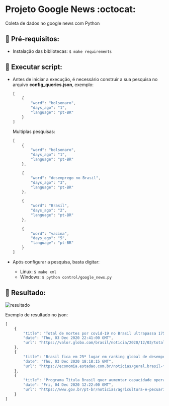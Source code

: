 # Projeto Google News :octocat:
Coleta de dados no google news com Python


## :pushpin: Pré-requisitos:

- Instalação das bibliotecas: ```$ make requirements```

## :rocket: Executar script:

- Antes de iniciar a execução, é necessário construir a sua pesquisa no arquivo **config_queries.json**, exemplo:
    ```javascript
    [
        {
            "word": "bolsonaro",
            "days_ago": "1",
            "language": "pt-BR"
        }
    ]
    ```
    
    Multiplas pesquisas:
    
    ```javascript
    [
        {
            "word": "bolsonaro",
            "days_ago": "1",
            "language": "pt-BR"
        },

        {
            "word": "desemprego no Brasil",
            "days_ago": "3",
            "language": "pt-BR"
        },

        {
            "word": "Brasil",
            "days_ago": "2",
            "language": "pt-BR"
        },

        {
            "word": "vacina",
            "days_ago": "5",
            "language": "pt-BR"
        }
    ]
    ```

- Após configurar a pesquisa, basta digitar:
  - Linux: ```$ make xml```
  - Windows: ```$ python control/google_news.py```
  
  
## :minidisc: Resultado:

![resultado](https://user-images.githubusercontent.com/17969551/101181933-3b858880-362c-11eb-919f-a185fec9ead8.png) 

Exemplo de resultado no json:

```javascript
[
    {
        "title": "Total de mortes por covid-19 no Brasil ultrapassa 175 mil - Valor Econômico",
        "date": "Thu, 03 Dec 2020 22:41:00 GMT",
        "url": "https://valor.globo.com/brasil/noticia/2020/12/03/total-de-mortes-por-covid-19-no-brasil-ultrapassa-175-mil.ghtml"
    },
    {
        "title": "Brasil fica em 25º lugar em ranking global de desempenho do PIB com 51 países - Economia & Negócios Estadão",
        "date": "Thu, 03 Dec 2020 18:18:15 GMT",
        "url": "https://economia.estadao.com.br/noticias/geral,brasil-fica-em-25-lugar-em-ranking-global-de-desempenho-do-pib-com-51-paises,70003538666"
    },
    {
        "title": "Programa Titula Brasil quer aumentar capacidade operacional para promover regularização fundiária - Portal Brasil",
        "date": "Fri, 04 Dec 2020 12:22:00 GMT",
        "url": "https://www.gov.br/pt-br/noticias/agricultura-e-pecuaria/2020/12/programa-titula-brasil-quer-aumentar-a-capacidade-operacional-para-promover-regularizacao-fundiaria"
    }
]
```


